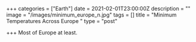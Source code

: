 +++
categories = ["Earth"]
date = 2021-02-01T23:00:00Z
description = ""
image = "/images/minimum_europe_n.jpg"
tags = []
title = "Minimum Temperatures Across Europe "
type = "post"

+++
Most of Europe at least.